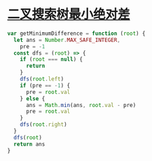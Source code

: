 # [二叉搜索树最小绝对差](https://leetcode-cn.com/problems/minimum-absolute-difference-in-bst/)

```js
var getMinimumDifference = function (root) {
  let ans = Number.MAX_SAFE_INTEGER,
    pre = -1
  const dfs = (root) => {
    if (root === null) {
      return
    }
    dfs(root.left)
    if (pre == -1) {
      pre = root.val
    } else {
      ans = Math.min(ans, root.val - pre)
      pre = root.val
    }
    dfs(root.right)
  }
  dfs(root)
  return ans
}
```
